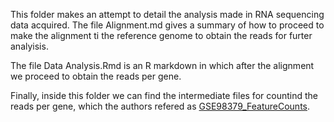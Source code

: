 This folder makes an attempt to detail the analysis made in RNA sequencing data acquired.
The file Alignment.md gives a summary of how to proceed to make the alignment ti the reference genome to obtain the reads for furter analyisis.

The file Data Analysis.Rmd is an R markdown in which after the alignment we proceed to obtain the reads per gene.

Finally, inside this folder we can find the intermediate files for countind the reads per gene, which the authors refered as [GSE98379_FeatureCounts](ftp://ftp.ncbi.nlm.nih.gov/geo/series/GSE98nnn/GSE98379/suppl/GSE98379_FeatureCounts.csv.gz).
